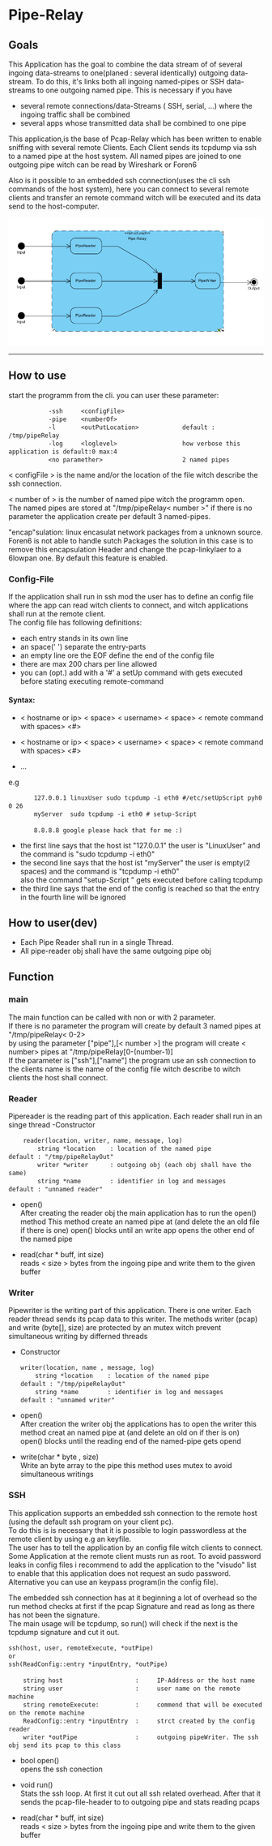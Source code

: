 # Pipe-Relay

## Goals
This Application has the goal to combine the data stream of of several ingoing data-streams to one(planed : several identically) outgoing data-stream. 
To do this, it's links both all ingoing named-pipes or SSH data-streams to one outgoing named pipe.
This is necessary if you have
  - several remote connections/data-Streams ( SSH, serial, ...) where the ingoing traffic shall be combined
  - several apps whose transmitted data shall be combined to one pipe

This application,is the base of Pcap-Relay which has been written to enable sniffing with several remote Clients. 
Each Client sends its tcpdump via ssh to a named pipe at the host system.
All named pipes are joined to one outgoing pipe witch can be read by Wireshark or Foren6
   
Also is it possible to an embedded ssh connection(uses the cli ssh commands of the host system), here you can 
connect to several remote clients and transfer an remote command witch will be executed and its data send to the host-computer.


![Alt text](structimg.png?raw=true "structure")

***
## How to use
start the programm from the cli. 
you can user these parameter:
            
               -ssh     <configFile>
               -pipe    <numberOf>
               -l       <outPutLocation>        	default : /tmp/pipeRelay 
               -log     <loglevel>                  how verbose this application is default:0 max:4   
               <no paramether>                  	2 named pipes


            
   < configFile > is the name and/or the location of the file witch describe the ssh connection.  
    
   < number of > is the number of named pipe witch the programm open.     
   The named pipes are stored at "/tmp/pipeRelay< number >"
   if there is no parameter the application create per default 3 named-pipes.    
   
   "encap"sulation: linux encasulat network packages from a unknown source. Foren6 is not able to handle sutch Packages
   the solution in this case is to remove this encapsulation Header and change the pcap-linkylaer to a 6lowpan one.
   By default this feature is enabled.
   
 ### Config-File
 If the application shall run in ssh mod the user has to define an config file where the app can read witch clients to connect,
 and witch applications shall run at the remote client.   
 The config file has following definitions:   
 - each entry stands in its own line
 - an space(' ') separate the entry-parts
 - an empty line ore the EOF define the end of the config file
 - there are max 200 chars per line allowed   
 - you can (opt.) add with a '#' a setUp command with gets executed before stating executing remote-command 
 


	
 #### Syntax:   
 * < hostname or ip> < space> < username> < space> < remote command with spaces>  <#> <setUp command>
 
 * < hostname or ip> < space> < username> < space> < remote command with spaces>  <#> <setUp command>
 
 * ...   
    
 e.g   
 
           127.0.0.1 linuxUser sudo tcpdump -i eth0 #/etc/setUpScript pyh0 0 26 
           myServer  sudo tcpdump -i eth0 # setup-Script
           
           8.8.8.8 google please hack that for me :)   
           
 * the first line says that the host ist "127.0.0.1" the user is "LinuxUser" and the command is "sudo tcpdump -i eth0"   
 * the second line says that the host ist "myServer" the user is empty(2 spaces)  and the command is "tcpdump -i eth0"  
    also the command "setup-Script " gets executed before calling tcpdump 
 * the third line says that the end of the config is reached so that the entry in the fourth line will be ignored     
    
 
## How to user(dev) 

-   Each Pipe Reader shall run in a single Thread. 
-   All pipe-reader obj shall have the same outgoing pipe obj
   
## Function   

### main
The main function can be called with non or with 2 parameter.   
If there is no parameter the program will create by default 3 named pipes at "/tmp/pipeRelay< 0-2>   
by using the parameter ["pipe"],[< number >]  the program will create < number> pipes at "/tmp/pipeRelay[0-(number-1)]   
If the parameter is ["ssh"],["name"] the program use an ssh connection to the clients name is the name of the config file
  witch describe to witch clients the host shall connect.   
   
### Reader
Pipereader is the reading part of this application. 
Each reader shall run in an singe thread 
-Constructor
     
        reader(location, writer, name, message, log)
            string *location    : location of the named pipe               default : "/tmp/pipeRelayOut"
            writer *writer      : outgoing obj (each obj shall have the same)
            string *name        : identifier in log and messages           default : "unnamed reader"
         
                                  
   
        
- open()   
    After creating the reader obj the main application has to run the open() method 
    This method create an named pipe at <location> (and delete the an old file if there is one)
    open() blocks until an write app opens the other end of the named pipe
    
- read(char * buff, int size)   
   reads < size > bytes from the ingoing pipe and write them to the given buffer
 
### Writer
Pipewriter is the writing part of this application.
There is one writer. 
Each reader thread sends its pcap data to this writer. The methods writer (pcap) and write (byte[], size) are protected by an mutex witch prevent simultaneous writing by differned threads 
-   Constructor

        writer(location, name , message, log)
            string *location    : location of the named pipe                default : "/tmp/pipeRelayOut"
            string *name        : identifier in log and messages            default : "unnamed writer"
        
-   open()   
        After creation the writer obj the applications has to open the writer
        this method creat an named pipe at <location> (and delete an old on if ther is on)
        open() blocks until the reading end of the named-pipe gets opend
-   write(char * byte , size)   
        Write an byte array to the pipe
        this method uses mutex to avoid simultaneous writings
        
  

 
### SSH
This application supports an embedded ssh connection to the remote host (using the default ssh program on your client pc).   
To do this is is necessary that it is possible to login passwordless at the remote client by using e.g an keyfile.   
The user has to tell the application by an config file witch clients to connect.  
Some Application at the remote client musts run as root.
To avoid password leaks in config files i recommend to add the application to the "visudo" list to enable that this application 
does not request an sudo password.   
Alternative you can use an keypass program(in the config file).   
   
The embedded ssh connection has at it beginning a lot of overhead so the run method checks at first if the 
pcap Signature and read as long as there has not been the signature.   
The main usage will be tcpdump, so run() will check if the next is the tcpdump signature and cut it out.
    
    ssh(host, user, remoteExecute, *outPipe)
    or
    ssh(ReadConfig::entry *inputEntry, *outPipe) 
    
        string host                    :     IP-Address or the host name 
        string user                    :     user name on the remote machine
        string remoteExecute:          :     commend that will be executed on the remote machine
        ReadConfig::entry *inputEntry  :     strct created by the config reader
        writer *outPipe                :     outgoing pipeWriter. The ssh obj send its pcap to this class

* bool open()   
opens the ssh conection    
  
* void run()    
Stats the ssh loop. At first it cut out all ssh related overhead. After that it sends the pcap-file-header to to outgoing pipe 
and stats reading pcaps

* read(char * buff, int size)   
   reads < size > bytes from the ingoing pipe and write them to the given buffer
 

